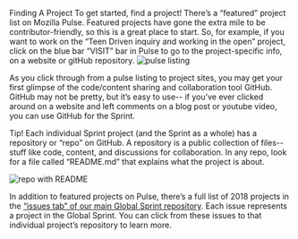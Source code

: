 
Finding A Project
To get started, find a project! There’s a “featured” project list on Mozilla Pulse. Featured projects have gone the extra mile to be contributor-friendly, so this is a great place to start. So, for example, if you want to work on the “Teen Driven inquiry and working in the open” project, click  on the blue bar “VISIT” bar in Pulse to go to the project-specific info, on a website or gitHub repository.
![pulse listing](https://github.com/mozilla/global-sprint/blob/master/img/pulse-listing.png)


As you click through from a pulse listing to project sites, you may get your first glimpse of the code/content sharing and collaboration tool GitHub. GitHub may not be pretty, but it’s easy to use-- if you’ve ever clicked around on a website and left comments on a blog post or youtube video, you can use GitHub for the Sprint. 

Tip! Each individual Sprint project (and the Sprint as a whole) has a repository or  “repo”  on GitHub. A repository is a public collection of files-- stuff like code, content, and discussions for collaboration.  In any repo, look for a file called “README.md” that explains what the project is about. 

![repo with README](https://github.com/mozilla/global-sprint/blob/master/img/repo-readme.png)


In addition to featured projects on Pulse, there’s a full list of 2018 projects in the [“issues tab” of our main Global Sprint repository](https://github.com/mozilla/global-sprint/issues). Each issue represents a project in the Global Sprint. You can click from these issues to that individual project’s repository to learn more. 
